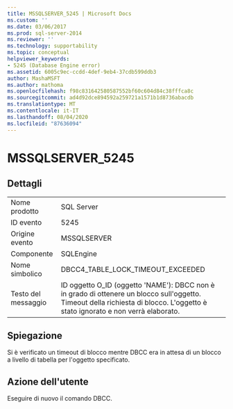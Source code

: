 ```yaml
---
title: MSSQLSERVER_5245 | Microsoft Docs
ms.custom: ''
ms.date: 03/06/2017
ms.prod: sql-server-2014
ms.reviewer: ''
ms.technology: supportability
ms.topic: conceptual
helpviewer_keywords:
- 5245 (Database Engine error)
ms.assetid: 6005c9ec-ccdd-4def-9eb4-37cdb599ddb3
author: MashaMSFT
ms.author: mathoma
ms.openlocfilehash: f98c831642580587552bf60c604d84c38fffca8c
ms.sourcegitcommit: ad4d92dce894592a259721a1571b1d8736abacdb
ms.translationtype: MT
ms.contentlocale: it-IT
ms.lasthandoff: 08/04/2020
ms.locfileid: "87636094"
---
```

# <a name="mssqlserver_5245"></a>MSSQLSERVER_5245
    
## <a name="details"></a>Dettagli  
  
|||  
|-|-|  
|Nome prodotto|SQL Server|  
|ID evento|5245|  
|Origine evento|MSSQLSERVER|  
|Componente|SQLEngine|  
|Nome simbolico|DBCC4_TABLE_LOCK_TIMEOUT_EXCEEDED|  
|Testo del messaggio|ID oggetto O_ID (oggetto 'NAME'): DBCC non è in grado di ottenere un blocco sull'oggetto. Timeout della richiesta di blocco. L'oggetto è stato ignorato e non verrà elaborato.|  
  
## <a name="explanation"></a>Spiegazione  
 Si è verificato un timeout di blocco mentre DBCC era in attesa di un blocco a livello di tabella per l'oggetto specificato.  
  
## <a name="user-action"></a>Azione dell'utente  
 Eseguire di nuovo il comando DBCC.  
  
  
